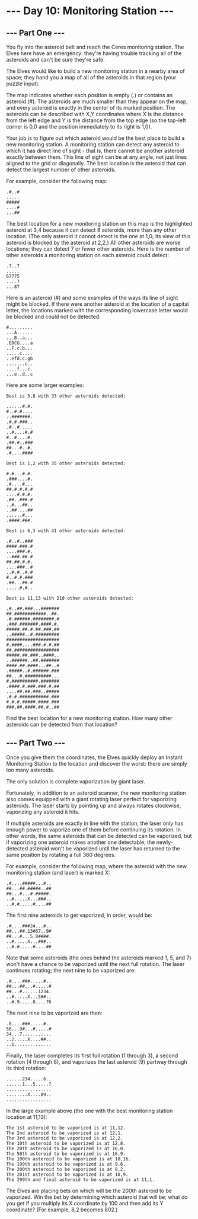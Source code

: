 # --- Day 10: Monitoring Station ---

## --- Part One ---

You fly into the asteroid belt and reach the Ceres monitoring station. The Elves here have an emergency: they're having trouble tracking all of the asteroids and can't be sure they're safe.

The Elves would like to build a new monitoring station in a nearby area of space; they hand you a map of all of the asteroids in that region (your puzzle input).

The map indicates whether each position is empty (.) or contains an asteroid (#). The asteroids are much smaller than they appear on the map, and every asteroid is exactly in the center of its marked position. The asteroids can be described with X,Y coordinates where X is the distance from the left edge and Y is the distance from the top edge (so the top-left corner is 0,0 and the position immediately to its right is 1,0).

Your job is to figure out which asteroid would be the best place to build a new monitoring station. A monitoring station can detect any asteroid to which it has direct line of sight - that is, there cannot be another asteroid exactly between them. This line of sight can be at any angle, not just lines aligned to the grid or diagonally. The best location is the asteroid that can detect the largest number of other asteroids.

For example, consider the following map:

```
.#..#
.....
#####
....#
...##
```

The best location for a new monitoring station on this map is the highlighted asteroid at 3,4 because it can detect 8 asteroids, more than any other location. (The only asteroid it cannot detect is the one at 1,0; its view of this asteroid is blocked by the asteroid at 2,2.) All other asteroids are worse locations; they can detect 7 or fewer other asteroids. Here is the number of other asteroids a monitoring station on each asteroid could detect:

```
.7..7
.....
67775
....7
...87
```

Here is an asteroid (#) and some examples of the ways its line of sight might be blocked. If there were another asteroid at the location of a capital letter, the locations marked with the corresponding lowercase letter would be blocked and could not be detected:

```
#.........
...A......
...B..a...
.EDCG....a
..F.c.b...
.....c....
..efd.c.gb
.......c..
....f...c.
...e..d..c
```

Here are some larger examples:

    Best is 5,8 with 33 other asteroids detected:

    ......#.#.
    #..#.#....
    ..#######.
    .#.#.###..
    .#..#.....
    ..#....#.#
    #..#....#.
    .##.#..###
    ##...#..#.
    .#....####

    Best is 1,2 with 35 other asteroids detected:

    #.#...#.#.
    .###....#.
    .#....#...
    ##.#.#.#.#
    ....#.#.#.
    .##..###.#
    ..#...##..
    ..##....##
    ......#...
    .####.###.

    Best is 6,3 with 41 other asteroids detected:

    .#..#..###
    ####.###.#
    ....###.#.
    ..###.##.#
    ##.##.#.#.
    ....###..#
    ..#.#..#.#
    #..#.#.###
    .##...##.#
    .....#.#..

    Best is 11,13 with 210 other asteroids detected:

    .#..##.###...#######
    ##.############..##.
    .#.######.########.#
    .###.#######.####.#.
    #####.##.#.##.###.##
    ..#####..#.#########
    ####################
    #.####....###.#.#.##
    ##.#################
    #####.##.###..####..
    ..######..##.#######
    ####.##.####...##..#
    .#####..#.######.###
    ##...#.##########...
    #.##########.#######
    .####.#.###.###.#.##
    ....##.##.###..#####
    .#.#.###########.###
    #.#.#.#####.####.###
    ###.##.####.##.#..##

Find the best location for a new monitoring station. How many other asteroids can be detected from that location?

## --- Part Two ---

Once you give them the coordinates, the Elves quickly deploy an Instant Monitoring Station to the location and discover the worst: there are simply too many asteroids.

The only solution is complete vaporization by giant laser.

Fortunately, in addition to an asteroid scanner, the new monitoring station also comes equipped with a giant rotating laser perfect for vaporizing asteroids. The laser starts by pointing up and always rotates clockwise, vaporizing any asteroid it hits.

If multiple asteroids are exactly in line with the station, the laser only has enough power to vaporize one of them before continuing its rotation. In other words, the same asteroids that can be detected can be vaporized, but if vaporizing one asteroid makes another one detectable, the newly-detected asteroid won't be vaporized until the laser has returned to the same position by rotating a full 360 degrees.

For example, consider the following map, where the asteroid with the new monitoring station (and laser) is marked X:

```
.#....#####...#..
##...##.#####..##
##...#...#.#####.
..#.....X...###..
..#.#.....#....##
```

The first nine asteroids to get vaporized, in order, would be:

```
.#....###24...#..
##...##.13#67..9#
##...#...5.8####.
..#.....X...###..
..#.#.....#....##
```

Note that some asteroids (the ones behind the asteroids marked 1, 5, and 7) won't have a chance to be vaporized until the next full rotation. The laser continues rotating; the next nine to be vaporized are:

```
.#....###.....#..
##...##...#.....#
##...#......1234.
..#.....X...5##..
..#.9.....8....76
```

The next nine to be vaporized are then:

```
.8....###.....#..
56...9#...#.....#
34...7...........
..2.....X....##..
..1..............
```

Finally, the laser completes its first full rotation (1 through 3), a second rotation (4 through 8), and vaporizes the last asteroid (9) partway through its third rotation:

```
......234.....6..
......1...5.....7
.................
........X....89..
.................
```

In the large example above (the one with the best monitoring station location at 11,13):

    The 1st asteroid to be vaporized is at 11,12.
    The 2nd asteroid to be vaporized is at 12,1.
    The 3rd asteroid to be vaporized is at 12,2.
    The 10th asteroid to be vaporized is at 12,8.
    The 20th asteroid to be vaporized is at 16,0.
    The 50th asteroid to be vaporized is at 16,9.
    The 100th asteroid to be vaporized is at 10,16.
    The 199th asteroid to be vaporized is at 9,6.
    The 200th asteroid to be vaporized is at 8,2.
    The 201st asteroid to be vaporized is at 10,9.
    The 299th and final asteroid to be vaporized is at 11,1.

The Elves are placing bets on which will be the 200th asteroid to be vaporized. Win the bet by determining which asteroid that will be; what do you get if you multiply its X coordinate by 100 and then add its Y coordinate? (For example, 8,2 becomes 802.)